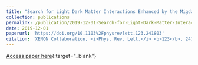```yaml
---
title: "Search for Light Dark Matter Interactions Enhanced by the Migdal Effect or Bremsstrahlung in XENON1T"
collection: publications
permalink: /publication/2019-12-01-Search-for-Light-Dark-Matter-Interactions-Enhanced-by-the-Migdal-Effect-or-Bremsstrahlung-in-XENON1T
date: 2019-12-01
paperurl: 'https://doi.org/10.1103%2Fphysrevlett.123.241803'
citation: 'XENON Collaboration, <i>Phys. Rev. Lett.</i> <b>123</b>, 241803 (2019)'
---
```

[Access paper here](https://doi.org/10.1103%2Fphysrevlett.123.241803){:target="_blank"}
